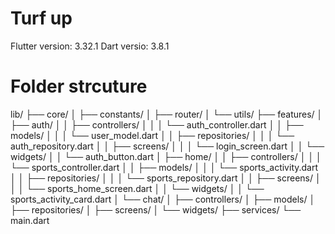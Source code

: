 # Turf up

Flutter version: 3.32.1
Dart versio: 3.8.1

# Folder strcuture

lib/
├── core/
│   ├── constants/
│   ├── router/
│   └── utils/
├── features/
│   ├── auth/
│   │   ├── controllers/
│   │   │   └── auth_controller.dart
│   │   ├── models/
│   │   │   └── user_model.dart
│   │   ├── repositories/
│   │   │   └── auth_repository.dart
│   │   ├── screens/
│   │   │   └── login_screen.dart
│   │   └── widgets/
│   │       └── auth_button.dart
│   ├── home/
│   │   ├── controllers/
│   │   │   └── sports_controller.dart
│   │   ├── models/
│   │   │   └── sports_activity.dart
│   │   ├── repositories/
│   │   │   └── sports_repository.dart
│   │   ├── screens/
│   │   │   └── sports_home_screen.dart
│   │   └── widgets/
│   │       └── sports_activity_card.dart
│   └── chat/
│       ├── controllers/
│       ├── models/
│       ├── repositories/
│       ├── screens/
│       └── widgets/
├── services/
└── main.dart
